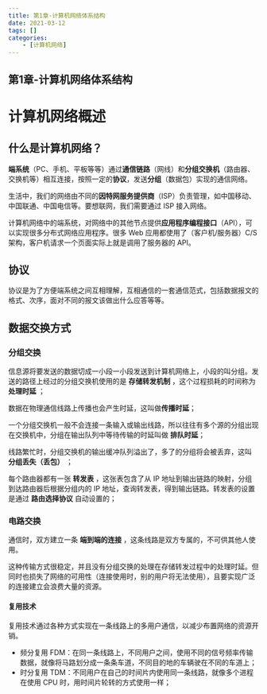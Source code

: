 ```yaml
---
title: 第1章-计算机网络体系结构
date: 2021-03-12
tags: []
categories: 
    - [计算机网络]
---
```


<style>
.center {
width: auto;
display: table;
margin - left: auto;
margin - right: auto;
}
// 图片居中
img {
position: relative;
left: 50%;
transform: translateX(-50%);
}
</style>

## 第1章-计算机网络体系结构
# 计算机网络概述

## 什么是计算机网络？

**端系统**（PC、手机、平板等等）通过**通信链路**（网线）和**分组交换机**（路由器、交换机等）相互连接，按照一定的**协议**，发送**分组**（数据包）实现的通信网络。

生活中，我们的网络由不同的**因特网服务提供商**（ISP）负责管理，如中国移动、中国联通、中国电信等。要想联网，我们需要通过 ISP 接入网络。

计算机网络中的端系统，对网络中的其他节点提供**应用程序编程接口**（API），可以实现很多分布式网络应用程序。很多 Web 应用都使用了（客户机/服务器）C/S 架构，客户机请求一个页面实际上就是调用了服务器的 API。

## 协议

协议是为了方便端系统之间互相理解，互相通信的一套通信范式，包括数据报文的格式、次序，面对不同的报文该做出什么应答等等。

## 数据交换方式

### 分组交换

信息源将要发送的数据切成一小段一小段发送到计算机网络上，小段的叫分组。发送的路径上经过的分组交换机使用的是 **存储转发机制** ，这个过程损耗的时间称为 **处理时延** ；

数据在物理通信线路上传播也会产生时延，这叫做**传播时延**；

一个分组交换机一般不会连接一条输入或输出线路，所以往往有多个源的分组出现在交换机中，分组在输出队列中等待传输的时延叫做 **排队时延**；

线路繁忙时，分组交换机的输出缓冲队列溢出了，多了的分组将会被丢弃，这叫 **分组丢失（丢包）** ；

每个路由器都有一张 **转发表** ，这张表包含了从 IP 地址到输出链路的映射，分组到达路由器后根据分组内的 IP 地址，查询转发表，得到输出链路。转发表的设置是通过 **路由选择协议** 自动设置的；

### 电路交换

通信时，双方建立一条 **端到端的连接** ，这条线路是双方专属的，不可供其他人使用。

这种传输方式很稳定，并且没有分组交换的处理在存储转发过程中的处理时延。但同时也损失了网络的可用性（连接使用时，别的用户将无法使用），且要实现广泛的连接建立会浪费大量的资源。

#### 复用技术

复用技术通过各种方式实现在一条线路上的多用户通信，以减少布置网络的资源开销。

- 频分复用 FDM：在同一条线路上，不同用户之间，使用不同的信号频率传输数据，就像将马路划分成一条条车道，不同目的地的车辆驶在不同的车道上；
- 时分复用 TDM：不同用户在自己的时间片内使用同一条线路，就像多个进程在使用 CPU 时，用时间片轮转的方式使用一样；

### 